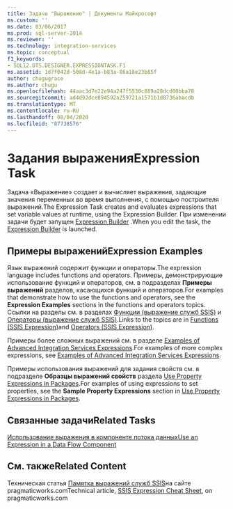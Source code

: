 ```yaml
---
title: Задача "Выражение" | Документы Майкрософт
ms.custom: ''
ms.date: 03/06/2017
ms.prod: sql-server-2014
ms.reviewer: ''
ms.technology: integration-services
ms.topic: conceptual
f1_keywords:
- SQL12.DTS.DESIGNER.EXPRESSIONTASK.F1
ms.assetid: 1d7f042d-508d-4e1a-b83a-86a18e23b85f
author: chugugrace
ms.author: chugu
ms.openlocfilehash: 44aac3d7e22e94a247f5530c889a28dcd08bba78
ms.sourcegitcommit: ad4d92dce894592a259721a1571b1d8736abacdb
ms.translationtype: MT
ms.contentlocale: ru-RU
ms.lasthandoff: 08/04/2020
ms.locfileid: "87738576"
---
```

# <a name="expression-task"></a><span data-ttu-id="459cc-102">Задания выражения</span><span class="sxs-lookup"><span data-stu-id="459cc-102">Expression Task</span></span>
  <span data-ttu-id="459cc-103">Задача «Выражение» создает и вычисляет выражения, задающие значения переменных во время выполнения, с помощью построителя выражений.</span><span class="sxs-lookup"><span data-stu-id="459cc-103">The Expression Task creates and evaluates expressions that set variable values at runtime, using the Expression Builder.</span></span> <span data-ttu-id="459cc-104">При изменении задачи будет запущен [Expression Builder](../expressions/expression-builder.md) .</span><span class="sxs-lookup"><span data-stu-id="459cc-104">When you edit the task, the [Expression Builder](../expressions/expression-builder.md) is launched.</span></span>  
  
## <a name="expression-examples"></a><span data-ttu-id="459cc-105">Примеры выражений</span><span class="sxs-lookup"><span data-stu-id="459cc-105">Expression Examples</span></span>  
 <span data-ttu-id="459cc-106">Язык выражений содержит функции и операторы.</span><span class="sxs-lookup"><span data-stu-id="459cc-106">The expression language includes functions and operators.</span></span> <span data-ttu-id="459cc-107">Примеры, демонстрирующие использование функций и операторов, см. в подразделах **Примеры выражений** разделов, касающихся функций и операторов.</span><span class="sxs-lookup"><span data-stu-id="459cc-107">For examples that demonstrate how to use the functions and operators, see the **Expression Examples** sections in the functions and operators topics.</span></span> <span data-ttu-id="459cc-108">Ссылки на разделы см. в разделах [Функции (выражение служб SSIS)](../expressions/functions-ssis-expression.md) и [Операторы (выражение служб SSIS)](../expressions/operators-ssis-expression.md).</span><span class="sxs-lookup"><span data-stu-id="459cc-108">Links to the topics are in [Functions &#40;SSIS Expression&#41;](../expressions/functions-ssis-expression.md)and [Operators &#40;SSIS Expression&#41;](../expressions/operators-ssis-expression.md).</span></span>  
  
 <span data-ttu-id="459cc-109">Примеры более сложных выражений см. в разделе [Examples of Advanced Integration Services Expressions](../expressions/examples-of-advanced-integration-services-expressions.md).</span><span class="sxs-lookup"><span data-stu-id="459cc-109">For examples of more complex expressions, see [Examples of Advanced Integration Services Expressions](../expressions/examples-of-advanced-integration-services-expressions.md).</span></span>  
  
 <span data-ttu-id="459cc-110">Примеры использования выражений для задания свойств см. в подразделе **Образцы выражений свойств** раздела [Use Property Expressions in Packages](../expressions/use-property-expressions-in-packages.md).</span><span class="sxs-lookup"><span data-stu-id="459cc-110">For examples of using expressions to set properties, see the **Sample Property Expressions** section in [Use Property Expressions in Packages](../expressions/use-property-expressions-in-packages.md).</span></span>  
  
## <a name="related-tasks"></a><span data-ttu-id="459cc-111">Связанные задачи</span><span class="sxs-lookup"><span data-stu-id="459cc-111">Related Tasks</span></span>  
 [<span data-ttu-id="459cc-112">Использование выражения в компоненте потока данных</span><span class="sxs-lookup"><span data-stu-id="459cc-112">Use an Expression in a Data Flow Component</span></span>](../use-an-expression-in-a-data-flow-component.md)  
  
## <a name="related-content"></a><span data-ttu-id="459cc-113">См. также</span><span class="sxs-lookup"><span data-stu-id="459cc-113">Related Content</span></span>  
 <span data-ttu-id="459cc-114">Техническая статья [Памятка выражений служб SSIS](https://pragmaticworks.com/Resources/Cheat-Sheets/SSIS-Expression-Cheat-Sheet)на сайте pragmaticworks.com</span><span class="sxs-lookup"><span data-stu-id="459cc-114">Technical article, [SSIS Expression Cheat Sheet](https://pragmaticworks.com/Resources/Cheat-Sheets/SSIS-Expression-Cheat-Sheet), on pragmaticworks.com</span></span>  
  
  
